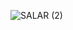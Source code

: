 ![SALAR (2)](https://user-images.githubusercontent.com/75142232/156443139-8e9b1e30-317a-4c2a-9ae7-aa9005f5cfd8.png)
